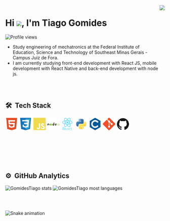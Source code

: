 
<img align="right" height="590em" src="https://raw.githubusercontent.com/gist/GomidesTiago/b4619edd2e47960d61ce25903b21625a/raw/7b665c3c8714eccf91a52888199048e5b61a2597/GitHub_card.svg"/>
<h1 align="left">Hi <img src="https://raw.githubusercontent.com/kaueMarques/kaueMarques/master/hi.gif" width="30px">, I'm Tiago Gomides</h1>
<p align="left"> <img src="https://komarev.com/ghpvc/?username=maykbrito&color=yellow" alt="Profile views" /> </p>

- Study engineering of mechatronics at the Federal Institute of Education, Science and Technology of Southeast Minas Gerais - Campus Juiz de Fora. 
- I am currently studying front-end development with React JS, mobile development with React Native and back-end development with node js.


<br><br>

## 🛠 &nbsp;Tech Stack

<div>
  <img align="center" alt="HTML5" height="40" width="40" src="https://raw.githubusercontent.com/devicons/devicon/master/icons/html5/html5-plain.svg">     
  <img align="center" alt="CSS3" height="40" width="40" src="https://raw.githubusercontent.com/devicons/devicon/master/icons/css3/css3-original.svg">     
  <img align="center" alt="js" height="40" width="40" src="https://raw.githubusercontent.com/devicons/devicon/master/icons/javascript/javascript-plain.svg">     
  <img align="center" alt="nodjs" height="40" width="40" src="https://raw.githubusercontent.com/devicons/devicon/master/icons/nodejs/nodejs-original-wordmark.svg">     <img align="center" alt="react" height="40" width="40" src="https://raw.githubusercontent.com/devicons/devicon/master/icons/react/react-original-wordmark.svg">       <img align="center" alt="python" height="40" width="40" src="https://raw.githubusercontent.com/devicons/devicon/master/icons/python/python-original.svg">        
  <img align="center" alt="c" height="40" width="40" src="https://raw.githubusercontent.com/devicons/devicon/master/icons/c/c-plain.svg">     
  <img align="center" alt="git" height="40" width="40" src="https://raw.githubusercontent.com/devicons/devicon/master/icons/git/git-original.svg">     
  <img align="center" alt="github" height="40" width="40" src="https://raw.githubusercontent.com/devicons/devicon/master/icons/github/github-original.svg"> 
</div>
<br><br>
<br><br>
<br><br>

## ⚙️ &nbsp;GitHub Analytics

<p align="left">
<img width="530em" src="https://github-readme-stats.vercel.app/api?username=GomidesTiago&show_icons=true&theme=vision-friendly-dark" alt="GomidesTiago stats"/>
<img width="530em" src="https://github-readme-stats.vercel.app/api/top-langs/?username=GomidesTiago&layout=compact&theme=vision-friendly-dark" alt="GomidesTiago most languages"/>
</p>

<br><br>

![Snake animation](https://github.com/GomidesTs/GomidesTs/blob/output/github-contribution-grid-snake.svg)
